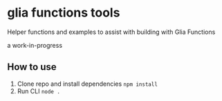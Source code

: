 # glia functions tools

Helper functions and examples to assist with building with Glia Functions

a work-in-progress 

## How to use
1. Clone repo and install dependencies `npm install`
2. Run CLI `node .`